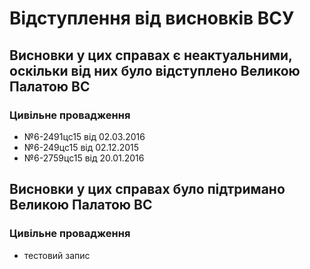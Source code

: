 <!-- TITLE: Відступлення від висновків ВСУ -->
<!-- SUBTITLE: A quick summary of Vpvv -->

# Відступлення від висновків ВСУ
 ## Висновки у цих справах є неактуальними, оскільки від них було відступлено Великою Палатою ВС
### Цивільне провадження 
* №6-2491цс15 від 02.03.2016
* №6-249цс15 від 02.12.2015
* №6-2759цс15 від 20.01.2016
 
## Висновки у цих справах було підтримано Великою Палатою ВС
### Цивільне провадження 
* тестовий запис
